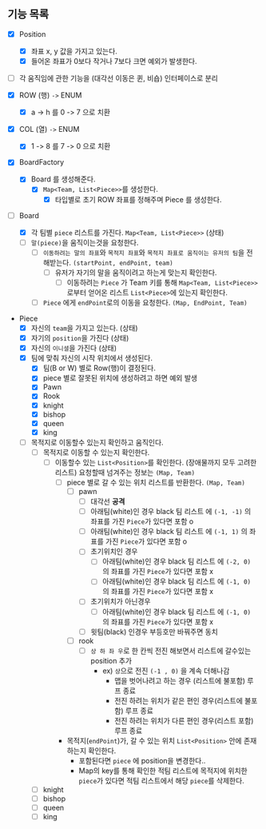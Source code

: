 ## 기능 목록

- [x] Position
  - [x] 좌표 x, y 값을 가지고 있는다.
  - [x] 들어온 좌표가 0보다 작거나 7보다 크면 예외가 발생한다.

- [ ] 각 움직임에 관한 기능을 (대각선 이동은 퀸, 비숍) 인터페이스로 분리

- [x] ROW (행) `->` ENUM
  - [x] a -> h 를 0 -> 7 으로 치환

- [x] COL (열) `->` ENUM
  - [x] 1 -> 8 를 7 -> 0 으로 치환
  
- [x] BoardFactory
  - [x] Board 를 생성해준다.
    - [x] `Map<Team, List<Piece>>`를 생성한다.
      - [x] 타입별로 초기 ROW 좌표를 정해주며 Piece 를 생성한다.

- [ ] Board
  - [x] 각 팀별 `piece` 리스트를 가진다. `Map<Team, List<Piece>>`  (상태)
  - [ ] `말(piece)`을 움직이는것을 요청한다.
    - [ ] `이동하려는 말의 좌표`와 `목적지 좌표`와 `목적지 좌표로 움직이는 유저의 팀`을 전해받는다. `(startPoint, endPoint, team)`
      - [ ] 유저가 자기의 말을 움직이려고 하는게 맞는지 확인한다.
        - [ ] 이동하려는 `Piece` 가 Team 키를 통해 `Map<Team, List<Piece>>` 로부터 얻어온 리스트 `List<Piece>`에 있는지 확인한다. 
    - [ ] `Piece` 에게 `endPoint`로의 이동을 요청한다. `(Map, EndPoint, Team) `

- Piece
  - [x] 자신의 `team`을 가지고 있는다. (상태)
  - [x] 자기의 `position`을 가진다 (상태)
  - [x] 자신의 `이니셜`을 가진다 (상태)
  - [x] 팀에 맞춰 자신의 시작 위치에서 생성된다.
    - [x] 팀(B or W) 별로 Row(행)이 결정된다.
    - [x] piece 별로 잘못된 위치에 생성하려고 하면 예외 발생
    - [x] Pawn
    - [x] Rook
    - [x] knight
    - [x] bishop
    - [x] queen
    - [x] king
  - [ ] 목적지로 이동할수 있는지 확인하고 움직인다.
    - [ ] 목적지로 이동할 수 있는지 확인한다.
      - [ ] 이동할수 있는 `List<Position>`를 확인한다. (장애물까지 모두 고려한 리스트) 요청할때 넘겨주는 정보는 `(Map, Team)`
        - [ ] piece 별로 갈 수 있는 위치 리스트를 반환한다. `(Map, Team)`
          - [ ] pawn
            - [ ] 대각선 **공격**
            - [ ] 아래팀(white)인 경우 black 팀 리스트 에 `(-1, -1)` 의 좌표를 가진 `Piece`가 있다면 포함 o
            - [ ] 아래팀(white)인 경우 black 팀 리스트 에 `(-1, 1)` 의 좌표를 가진 `Piece`가 있다면 포함 o
            - [ ] 초기위치인 경우
              - [ ] 아래팀(white)인 경우 black 팀 리스트 에 `(-2, 0)` 의 좌표를 가진 `Piece`가 있다면 포함 x
              - [ ] 아래팀(white)인 경우 black 팀 리스트 에 `(-1, 0)` 의 좌표를 가진 `Piece`가 있다면 포함 x
            - [ ] 초기위치가 아닌경우
              - [ ] 아래팀(white)인 경우 black 팀 리스트 에 `(-1, 0)` 의 좌표를 가진 `Piece`가 있다면 포함 x
            - [ ] 윗팀(black) 인경우 부등호만 바꿔주면 동치

          - [ ] rook
            - [ ] `상 하 좌 우`로 한 칸씩 전진 해보면서 리스트에 갈수있는 position 추가
              - ex) `상`으로 전진 `(-1 , 0)` 을 계속 더해나감
                - 맵을 벗어나려고 하는 경우 (리스트에 불포함) 루프 종료
                - 전진 하려는 위치가 같은 편인 경우(리스트에 불포함) 루프 종료
                - 전진 하려는 위치가 다른 편인 경우(리스트 포함) 루프 종료
          
        - 목적지(`endPoint`)가, 갈 수 있는 위치 `List<Position>` 안에 존재하는지 확인한다.
          - 포함된다면 `piece` 에 position을 변경한다..
          - Map의 key를 통해 확인한 적팀 리스트에 목적지에 위치한 `piece`가 있다면 적팀 리스트에서 해당 `piece`를 삭제한다.

    - [ ] knight
    - [ ] bishop
    - [ ] queen
    - [ ] king
